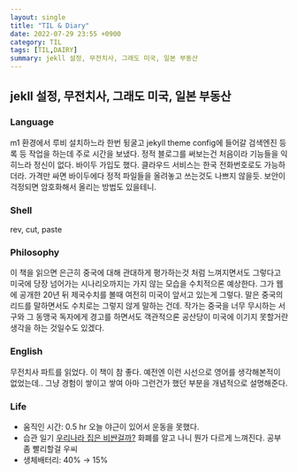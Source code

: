 ```yaml
---
layout: single
title: "TIL & Diary"
date: 2022-07-29 23:55 +0900
category: TIL
tags: [TIL,DAIRY]
summary: jekll 설정, 무전치사, 그래도 미국, 일본 부동산
---
```

## jekll 설정, 무전치사, 그래도 미국, 일본 부동산
### Language
m1 환경에서 루비 설치하느라 한번 뒹굴고 jekyll theme config에 들어갈 검색엔진 등록 등 작업을 하는데 주로 시간을 보냈다. 정적 블로그를 써보는건 처음이라 기능들을 익히느라 정신이 없다. 바이두 가입도 했다. 클라우드 서비스는 한국 전화번호로도 가능하더라. 가격만 싸면 바이두에다 정적 파일들을 올려놓고 쓰는것도 나쁘지 않을듯. 보안이 걱정되면 암호화해서 올리는 방법도 있을테니.
### Shell
rev, cut, paste
### Philosophy
이 책을 읽으면 은근히 중국에 대해 관대하게 평가하는것 처럼 느껴지면서도 그렇다고 미국에 당장 넘어가는 시나리오까지는 가지 않는 모습을 수치적으론 예상한다. 그가 웹에 공개한 20년 뒤 제국수치를 볼때 여전히 미국이 앞서고 있는게 그렇다. 말은 중국의 리드를 말하면서도 수치로는 그렇지 않게 말하는 건데. 작가는 중국을 너무 무시하는 서구와 그 동맹국 독자에게 경고를 하면서도 객관적으론 공산당이 미국에 이기지 못할거란 생각을 하는 것일수도 있겠다.
### English
무전치사 파트를 읽었다. 이 책이 참 좋다. 예전엔 이런 시선으로 영어를 생각해본적이 없었는데.. 그냥 경험이 쌓이고 쌓여 아마 그런건가 했던 부분을 개념적으로 설명해준다.
### Life
- 움직인 시간: 0.5 hr 오늘 야근이 있어서 운동을 못했다.
- 습관 일기 [우리나라 집은 비싼걸까?](https://www.youtube.com/watch?v=c8Voa4FRyys)  화폐를 알고 나니 뭔가 다르게 느껴진다. 공부 좀 빨리할걸 우씨
- 생체배터리: 40% → 15%